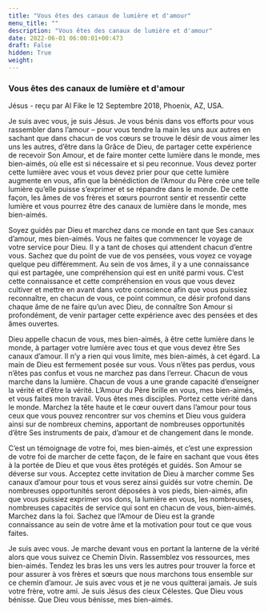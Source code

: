 ```yaml
---
title: "Vous êtes des canaux de lumière et d'amour"
menu_title: ""
description: "Vous êtes des canaux de lumière et d'amour"
date: 2022-06-01 06:00:01+00:473
draft: False
hidden: True
weight:
---
```

### Vous êtes des canaux de lumière et d'amour

Jésus - reçu par Al Fike le 12 Septembre 2018, Phoenix, AZ, USA.

Je suis avec vous, je suis Jésus. Je vous bénis dans vos efforts pour vous rassembler dans l’amour – pour vous tendre la main les uns aux autres en sachant que dans chacun de vos cœurs se trouve le désir de vous aimer les uns les autres, d’être dans la Grâce de Dieu, de partager cette expérience de recevoir Son Amour, et de faire monter cette lumière dans le monde, mes bien-aimés, où elle est si nécessaire et si peu reconnue. Vous devez porter cette lumière avec vous et vous devez prier pour que cette lumière augmente en vous, afin que la bénédiction de l’Amour du Père crée une telle lumière qu’elle puisse s’exprimer et se répandre dans le monde. De cette façon, les âmes de vos frères et sœurs pourront sentir et ressentir cette lumière et vous pourrez être des canaux de lumière dans le monde, mes bien-aimés.

Soyez guidés par Dieu et marchez dans ce monde en tant que Ses canaux d’amour, mes bien-aimés.
Vous ne faites que commencer le voyage de votre service pour Dieu. Il y a tant de choses qui attendent chacun d’entre vous. Sachez que du point de vue de vos pensées, vous voyez ce voyage quelque peu différemment. Au sein de vos âmes, il y a une connaissance qui est partagée, une compréhension qui est en unité parmi vous. C’est cette connaissance et cette compréhension en vous que vous devez cultiver et mettre en avant dans votre conscience afin que vous puissiez reconnaître, en chacun de vous, ce point commun, ce désir profond dans chaque âme de ne faire qu’un avec Dieu, de connaître Son Amour si profondément, de venir partager cette expérience avec des pensées et des âmes ouvertes.

Dieu appelle chacun de vous, mes bien-aimés, à être cette lumière dans le monde, à partager votre lumière avec tous et que vous devez être Ses canaux d’amour. Il n’y a rien qui vous limite, mes bien-aimés, à cet égard. La main de Dieu est fermement posée sur vous. Vous n’êtes pas perdus, vous n’êtes pas confus et vous ne marchez pas dans l’erreur. Chacun de vous marche dans la lumière. Chacun de vous a une grande capacité d’enseigner la vérité et d’être la vérité. L’Amour du Père brille en vous, mes bien-aimés, et vous faites mon travail. Vous êtes mes disciples. Portez cette vérité dans le monde. Marchez la tête haute et le cœur ouvert dans l’amour pour tous ceux que vous pouvez rencontrer sur vos chemins et Dieu vous guidera ainsi sur de nombreux chemins, apportant de nombreuses opportunités d’être Ses instruments de paix, d’amour et de changement dans le monde.

C’est un témoignage de votre foi, mes bien-aimés, et c’est une expression de votre foi de marcher de cette façon, de le faire en sachant que vous êtes à la portée de Dieu et que vous êtes protégés et guidés. Son Amour se déverse sur vous. Acceptez cette invitation de Dieu à marcher comme Ses canaux d’amour pour tous et vous serez ainsi guidés sur votre chemin. De nombreuses opportunités seront déposées à vos pieds, bien-aimés, afin que vous puissiez exprimer vos dons, la lumière en vous, les nombreuses, nombreuses capacités de service qui sont en chacun de vous, bien-aimés. Marchez dans la foi. Sachez que l’Amour de Dieu est la grande connaissance au sein de votre âme et la motivation pour tout ce que vous faites.

Je suis avec vous. Je marche devant vous en portant la lanterne de la vérité alors que vous suivez ce Chemin Divin. Rassemblez vos ressources, mes bien-aimés. Tendez les bras les uns vers les autres pour trouver la force et pour assurer à vos frères et sœurs que nous marchons tous ensemble sur ce chemin d’amour. Je suis avec vous et je ne vous quitterai jamais. Je suis votre frère, votre ami. Je suis Jésus des cieux Célestes. Que Dieu vous bénisse. Que Dieu vous bénisse, mes bien-aimés.
